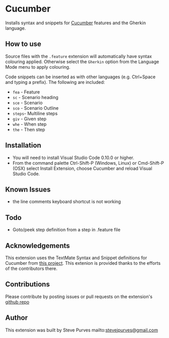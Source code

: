 # Cucumber
Installs syntax and snippets for [Cucumber](http://www.cukes.info) features and the Gherkin language.

## How to use

Source files with the `.feature` extension will automatically have syntax colouring applied. Otherwise select the `Gherkin` option from the Language Mode menu to apply colouring.

Code snippets can be inserted as with other languages (e.g. Ctrl+Space and typing a prefix). The following are included:

 - `fea` - Feature
 - `sc` - Scenario heading
 - `sce` - Scenario
 - `sco` - Scenario Outline
 - `steps`- Multiline steps
 - `giv` - Given step
 - `whe` - When step
 - `the` - Then step 

## Installation

 - You will need to install Visual Studio Code 0.10.0 or higher.
 - From the command palette Ctrl-Shift-P (Windows, Linux) or Cmd-Shift-P (OSX) select Install Extension, choose Cucumber and reload Visual Studio Code.

## Known Issues

 - the line comments keyboard shortcut is not working

## Todo

 - Goto/peek step definition from a step in .feature file

## Acknowledgements

This extension uses the TextMate Syntax and Snippet definitions for Cucumber from [this project](https://github.com/cucumber/cucumber-tmbundle). This extenion is provided thanks to the efforts of the contributors there.

## Contributions

Please contribute by posting issues or pull requests on the extension's [github repo](https://github.com/stevejpurves/vscode-cucumber)

## Author

This extension was built by Steve Purves mailto:stevejpurves@gmail.com